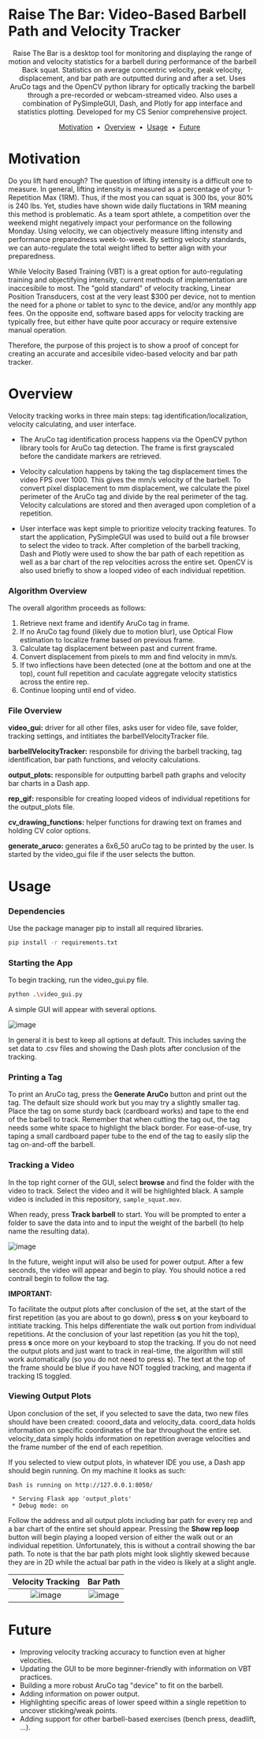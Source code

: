 # Raise The Bar: Video-Based Barbell Path and Velocity Tracker

<p align="center">
Raise The Bar is a desktop tool for monitoring and displaying the range of motion and velocity statistics for a barbell during performance of the barbell Back squat. 
Statistics on average concentric velocity, peak velocity, displacement, and bar path are outputted during and after a set.
Uses AruCo tags and the OpenCV python library for optically tracking the barbell through a pre-recorded or webcam-streamed video. 
Also uses a combination of PySimpleGUI, Dash, and Plotly for app interface and statistics plotting.
Developed for my CS Senior comprehensive project.
</p>

<p align="center">
<a href="#Motivation">Motivation</a> &nbsp;&bull;&nbsp;
<a href="#Overview">Overview</a> &nbsp;&bull;&nbsp;
<a href="#Usage">Usage</a> &nbsp;&bull;&nbsp;
<a href="#Future">Future</a> &nbsp;&nbsp; 
</p>

# Motivation
Do you lift hard enough? 
The question of lifting intensity is a difficult one to measure. 
In general, lifting intensity is measured as a percentage of your 1-Repetition Max (1RM). 
Thus, if the most you can squat is 300 lbs, your 80% is 240 lbs. 
Yet, studies have shown wide daily fluctations in 1RM meaning this method is problematic.
As a team sport athlete, a competition over the weekend might negatively impact your performance on the following Monday.
Using velocity, we can objectively measure lifting intensity and performance preparedness week-to-week.
By setting velocity standards, we can auto-regulate the total weight lifted to better align with your preparedness.

While Velocity Based Training (VBT) is a great option for auto-regulating training and objectifying intensity, current methods of implementation are inaccesibile to most. 
The "gold standard" of velocity tracking, Linear Position Transducers, cost at the very least $300 per device, not to mention the need for a phone or tablet to sync to the device, and/or any monthly app fees. 
On the opposite end, software based apps for velocity tracking are typically free, but either have quite poor accuracy or require extensive manual operation.

Therefore, the purpose of this project is to show a proof of concept for creating an accurate and accesibile video-based velocity and bar path tracker.

# Overview
Velocity tracking works in three main steps: tag identification/localization, velocity calculating, and user interface.
* The AruCo tag identification process happens via the OpenCV python library tools for AruCo tag detection.
    The frame is first grayscaled before the candidate markers are retrieved.

* Velocity calculation happens by taking the tag displacement times the video FPS over 1000. 
    This gives the mm/s velocity of the barbell.
    To convert pixel displacement to mm displacement, we calculate the pixel perimeter of the AruCo tag and divide by the real perimeter of the tag.
    Velocity calculations are stored and then averaged upon completion of a repetition.

* User interface was kept simple to prioritize velocity tracking features.
    To start the application, PySimpleGUI was used to build out a file browser to select the video to track.
    After completion of the barbell tracking, Dash and Plotly were used to show the bar path of each repetition as well as a bar chart of the rep velocities across the entire set. 
    OpenCV is also used briefly to show a looped video of each individual repetition.

### Algorithm Overview
The overall algorithm proceeds as follows:
1. Retrieve next frame and identify AruCo tag in frame.
2. If no AruCo tag found (likely due to motion blur), use Optical Flow estimation to localize frame based on previous frame.
3. Calculate tag displacement between past and current frame.
4. Convert displacement from pixels to mm and find velocity in mm/s. 
5. If two inflections have been detected (one at the bottom and one at the top), count full repetition and caculate aggregate velocity statistics across the entire rep.
6. Continue looping until end of video.

### File Overview
**video_gui:** driver for all other files, asks user for video file, save folder, tracking settings, and intitiates the barbellVelocityTracker file.

**barbellVelocityTracker:** responsbile for driving the barbell tracking, tag identification, bar path functions, and velocity calculations.

**output_plots:** responsible for outputting barbell path graphs and velocity bar charts in a Dash app.

**rep_gif:** responsible for creating looped videos of individual repetitions for the output_plots file.

**cv_drawing_functions:** helper functions for drawing text on frames and holding CV color options.

**generate_aruco:** generates a 6x6_50 aruCo tag to be printed by the user. Is started by the video_gui file if the user selects the button.



# Usage
### Dependencies
Use the package manager pip to install all required libraries.
```bash
pip install -r requirements.txt
```

### Starting the App
To begin tracking, run the video_gui.py file.
```bash
python .\video_gui.py
```

A simple GUI will appear with several options. 

![image](https://user-images.githubusercontent.com/70167258/207139464-c85499aa-ade1-4401-ba67-9f53020fc195.png)

In general it is best to keep all options at default.
This includes saving the set data to .csv files and showing the Dash plots after conclusion of the tracking.

### Printing a Tag
To print an AruCo tag, press the **Generate AruCo** button and print out the tag.
The default size should work but you may try a slightly smaller tag.
Place the tag on some sturdy back (cardboard works) and tape to the end of the barbell to track.
Remember that when cutting the tag out, the tag needs some white space to highlight the black border.
For ease-of-use, try taping a small cardboard paper tube to the end of the tag to easily slip the tag on-and-off the barbell.


### Tracking a Video
In the top right corner of the GUI, select **browse** and find the folder with the video to track.
Select the video and it will be highlighted black.
A sample video is included in this repository, ```sample_squat.mov```.

When ready, press **Track barbell** to start.
You will be prompted to enter a folder to save the data into and to input the weight of the barbell (to help name the resulting data).

![image](https://user-images.githubusercontent.com/70167258/207139575-65c9028f-9347-47cf-b73b-a6390e836ca5.png)

In the future, weight input will also be used for power output.
After a few seconds, the video will appear and begin to play.
You should notice a red contrail begin to follow the tag.

**IMPORTANT:**

To facilitate the output plots after conclusion of the set, at the start of the first repetition (as you are about to go down), press **s** on your keyboard to intitiate tracking. This helps differentiate the walk out portion from individual repetitions. At the conclusion of your last repetition (as you hit the top), press **s** once more on your keyboard to stop the tracking.
If you do not need the output plots and just want to track in real-time, the algorithm will still work automatically (so you do not need to press **s**).
The text at the top of the frame should be blue if you have NOT toggled tracking, and magenta if tracking IS toggled.


### Viewing Output Plots

Upon conclusion of the set, if you selected to save the data, two new files should have been created: cooord_data and velocity_data.
coord_data holds information on specific coordinates of the bar throughout the entire set.
velocity_data simply holds information on repetition average velocities and the frame number of the end of each repetition.

If you selected to view output plots, in whatever IDE you use, a Dash app should begin running. On my machine it looks as such:
```
Dash is running on http://127.0.0.1:8050/

 * Serving Flask app 'output_plots'
 * Debug mode: on
```

Follow the address and all output plots including bar path for every rep and a bar chart of the entire set should appear.
Pressing the **Show rep loop** button will begin playing a looped version of either the walk out or an individual repetition.
Unfortunately, this is without a contrail showing the bar path.
To note is that the bar path plots might look slightly skewed because they are in 2D while the actual bar path in the video is likely at a slight angle.




Velocity Tracking          |  Bar Path
:-------------------------:|:-------------------------:
![image](https://user-images.githubusercontent.com/70167258/207140929-67e10329-db3c-4d5d-8a20-3ef873dd3263.png)  |  ![image](https://user-images.githubusercontent.com/70167258/207141248-f96d0a5b-8cbe-4cf1-bdc8-cd152973a3d5.png)


# Future
* Improving velocity tracking accuracy to function even at higher velocities.
* Updating the GUI to be more beginner-friendly with information on VBT practices.
* Building a more robust AruCo tag "device" to fit on the barbell.
* Adding information on power output.
* Highlighting specific areas of lower speed within a single repetition to uncover sticking/weak points.
* Adding support for other barbell-based exercises (bench press, deadlift, ...).
